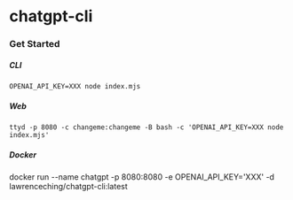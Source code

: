 # chatgpt-cli

### Get Started

##### CLI
```
OPENAI_API_KEY=XXX node index.mjs
```

##### Web
```
ttyd -p 8080 -c changeme:changeme -B bash -c 'OPENAI_API_KEY=XXX node index.mjs'
```

##### Docker

docker run --name chatgpt -p 8080:8080 -e OPENAI_API_KEY='XXX' -d lawrenceching/chatgpt-cli:latest